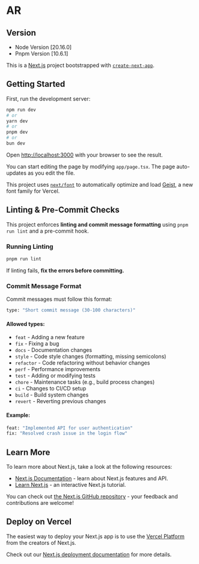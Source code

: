 # AR

## Version

- Node Version [20.16.0]
- Pnpm Version [10.6.1]

This is a [Next.js](https://nextjs.org) project bootstrapped with [`create-next-app`](https://nextjs.org/docs/app/api-reference/cli/create-next-app).

## Getting Started

First, run the development server:

```bash
npm run dev
# or
yarn dev
# or
pnpm dev
# or
bun dev
```

Open [http://localhost:3000](http://localhost:3000) with your browser to see the result.

You can start editing the page by modifying `app/page.tsx`. The page auto-updates as you edit the file.

This project uses [`next/font`](https://nextjs.org/docs/app/building-your-application/optimizing/fonts) to automatically optimize and load
[Geist](https://vercel.com/font), a new font family for Vercel.

## Linting & Pre-Commit Checks

This project enforces **linting and commit message formatting** using `pnpm run lint` and a pre-commit hook.

### **Running Linting**

```bash
pnpm run lint
```

If linting fails, **fix the errors before committing.**

### **Commit Message Format**

Commit messages must follow this format:

```bash
type: "Short commit message (30-100 characters)"
```

#### **Allowed types:**

- `feat` - Adding a new feature
- `fix` - Fixing a bug
- `docs` - Documentation changes
- `style` - Code style changes (formatting, missing semicolons)
- `refactor` - Code refactoring without behavior changes
- `perf` - Performance improvements
- `test` - Adding or modifying tests
- `chore` - Maintenance tasks (e.g., build process changes)
- `ci` - Changes to CI/CD setup
- `build` - Build system changes
- `revert` - Reverting previous changes

#### **Example:**

```bash
feat: "Implemented API for user authentication"
fix: "Resolved crash issue in the login flow"
```

## Learn More

To learn more about Next.js, take a look at the following resources:

- [Next.js Documentation](https://nextjs.org/docs) - learn about Next.js features and API.
- [Learn Next.js](https://nextjs.org/learn) - an interactive Next.js tutorial.

You can check out [the Next.js GitHub repository](https://github.com/vercel/next.js) - your feedback and contributions are welcome!

## Deploy on Vercel

The easiest way to deploy your Next.js app is to use the
[Vercel Platform](https://vercel.com/new?utm_medium=default-template&filter=next.js&utm_source=create-next-app&utm_campaign=create-next-app-readme) from the
creators of Next.js.

Check out our [Next.js deployment documentation](https://nextjs.org/docs/app/building-your-application/deploying) for more details.
